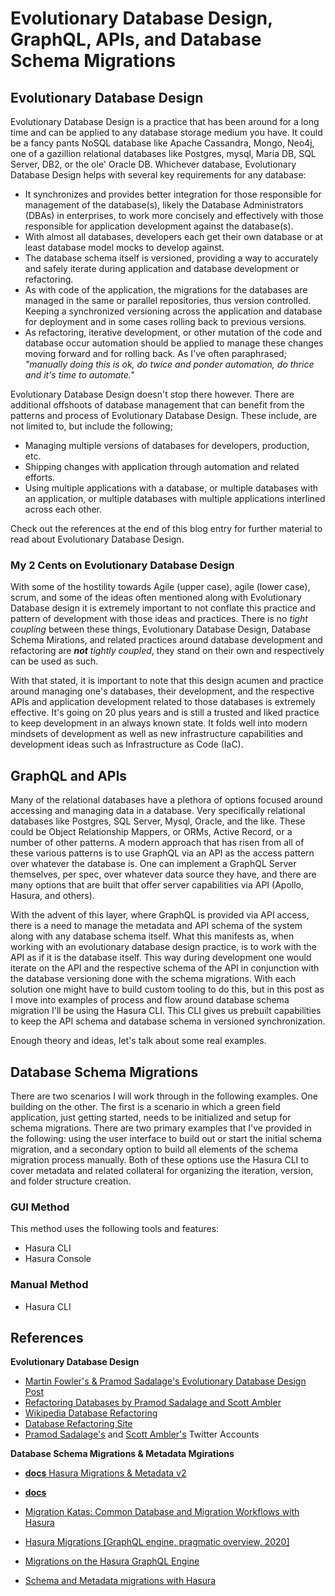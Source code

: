 # Evolutionary Database Design, GraphQL, APIs, and Database Schema Migrations

## Evolutionary Database Design

Evolutionary Database Design is a practice that has been around for a long time and can be applied to any database storage medium you have. It could be a fancy pants NoSQL database like Apache Cassandra, Mongo, Neo4j, one of a gazillion relational databases like Postgres, mysql, Maria DB, SQL Server, DB2, or the ole' Oracle DB. Whichever database, Evolutionary Database Design helps with several key requirements for any database:

* It synchronizes and provides better integration for those responsible for management of the database(s), likely the Database Administrators (DBAs) in enterprises, to work more concisely and effectively with those responsible for application development against the database(s).
* With almost all databases, developers each get their own database or at least database model mocks to develop against.
* The database schema itself is versioned, providing a way to accurately and safely iterate during application and database development or refactoring.
* As with code of the application, the migrations for the databases are managed in the same or parallel repositories, thus version controlled. Keeping a synchronized versioning across the application and database for deployment and in some cases rolling back to previous versions.
* As refactoring, iterative development, or other mutation of the code and database occur automation should be applied to manage these changes moving forward and for rolling back. As I've often paraphrased; *"manually doing this is ok, do twice and ponder automation, do thrice and it's time to automate."*

Evolutionary Database Design doesn't stop there however. There are additional offshoots of database management that can benefit from the patterns and process of Evolutionary Database Design. These include, are not limited to, but include the following;

* Managing multiple versions of databases for developers, production, etc.
* Shipping changes with application through automation and related efforts.
* Using multiple applications with a database, or multiple databases with an application, or multiple databases with multiple applications interlined across each other.

Check out the references at the end of this blog entry for further material to read about Evolutionary Database Design.

### My 2 Cents on Evolutionary Database Design

With some of the hostility towards Agile (upper case), agile (lower case), scrum, and some of the ideas often mentioned along with Evolutionary Database design it is extremely important to not conflate this practice and pattern of development with those ideas and practices. There is no *tight coupling* between these things, Evolutionary Database Design, Database Schema Mirations, and related practices  around database development and refactoring are ***not*** *tightly coupled*, they stand on their own and respectively can be used as such.

With that stated, it is important to note that this design acumen and practice around managing one's databases, their development, and the respective APIs and application development related to those databases is extremely effective. It's going on 20 plus years and is still a trusted and liked practice to keep development in an always known state. It folds well into modern mindsets of development as well as new infrastructure capabilities and development ideas such as Infrastructure as Code (IaC).

## GraphQL and APIs

Many of the relational databases have a plethora of options focused around accessing and managing data in a database. Very specifically relational databases like Postgres, SQL Server, Mysql, Oracle, and the like. These could be Object Relationship Mappers, or ORMs, Active Record, or a number of other patterns. A modern approach that has risen from all of these various patterns is to use GraphQL via an API as the access pattern over whatever the database is. One can implement a GraphQL Server themselves, per spec, over whatever data source they have, and there are many options that are built that offer server capabilities via API (Apollo, Hasura, and others).

With the advent of this layer, where GraphQL is provided via API access, there is a need to manage the metadata and API schema of the system along with any database schema itself. What this manifests as, when working with an evolutionary database design practice, is to work with the API as if it is the database itself. This way during development one would iterate on the API and the respective schema of the API in conjunction with the database versioning done with the schema migrations. With each solution one might have to build custom tooling to do this, but in this post as I move into examples of process and flow around database schema migration I'll be using the Hasura CLI. This CLI gives us prebuilt capabilities to keep the API schema and database schema in versioned synchronization.

Enough theory and ideas, let's talk about some real examples.

## Database Schema Migrations

There are two scenarios I will work through in the following examples. One building on the other. The first is a scenario in which a green field application, just getting started, needs to be initialized and setup for schema migrations. There are two primary examples that I've provided in the following: using the user interface to build out or start the initial schema migration, and a secondary option to build all elements of the schema migration process manually. Both of these options use the Hasura CLI to cover metadata and related collateral for organizing the iteration, version, and folder structure creation.

### GUI Method 

This method uses the following tools and features:

* Hasura CLI
* Hasura Console



### Manual Method 

* Hasura CLI





## References

**Evolutionary Database Design**

* [Martin Fowler's & Pramod Sadalage's Evolutionary Database Design Post](https://martinfowler.com/articles/evodb.html)
* [Refactoring Databases by Pramod Sadalage and Scott Ambler](https://www.amazon.com/gp/product/0321774515/ref=ox_sc_act_title_1?smid=ATVPDKIKX0DER&psc=1)
* [Wikipedia Database Refactoring](https://en.wikipedia.org/wiki/Database_refactoring)
* [Database Refactoring Site](https://www.databaserefactoring.com/)
* [Pramod Sadalage's](https://twitter.com/pramodsadalage) and [Scott Ambler's](https://twitter.com/scottwambler) Twitter Accounts

**Database Schema Migrations & Metadata Mgirations**

* [**docs** Hasura Migrations & Metadata v2](https://hasura.io/docs/1.0/graphql/core/migrations/index.html)
* [**docs** ]()

* [Migration Katas: Common Database and Migration Workflows with Hasura](https://youtu.be/eoIHuTEDu1Q)
* [Hasura Migrations [GraphQL engine, pragmatic overview, 2020]](https://youtu.be/edeJZz022AY)
* [Migrations on the Hasura GraphQL Engine](https://youtu.be/eWymkJ3KF6g)
* [Schema and Metadata migrations with Hasura](https://youtu.be/fRHZQAEd-Q0)
